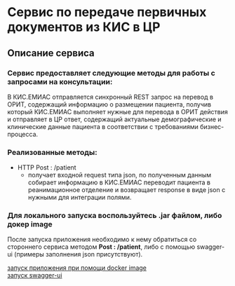 # **Сервис по передаче первичных документов из КИС в ЦР**

## **Описание сервиса**

### Сервис предоставляет следующие методы для работы с запросами на консультации:
В КИС.ЕМИАС отправляется синхронный REST запрос на перевод в ОРИТ, содержащий информацию о размещении пациента,
получив который КИС.ЕМИАС выполняет нужные для перевода в ОРИТ действия и отправляет в ЦР ответ, содержащий
актуальные демографические и клинические данные пациента в соответствии с требованиями бизнес-процесса.

### Реализованные методы:
- HTTP Post : /patient
    - получает входной request типа json, по полученным данным собирает
      информацию в КИС.ЕМИАС переводит пациента в реанимационное отделение и
      возвращает response в виде json с нужными для интеграции полями.


### Для локального запуска воспользуйтесь .jar файлом, либо докер image
После запуска приложения необходимо к нему обратиться со стороннего сервиса методом
**Post : /patient**, либо с помощью swagger-ui (примеры заполнения json присутствуют).

[запуск приложения при помощи docker image](help.md)<br>
[запуск swagger-ui](help.md)